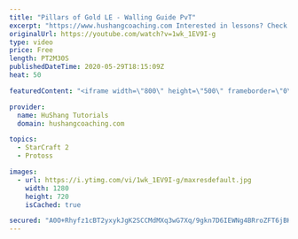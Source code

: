 ```yaml
---
title: "Pillars of Gold LE - Walling Guide PvT"
excerpt: "https://www.hushangcoaching.com Interested in lessons? Check out the website for more information ------------------------------------------------------------------------------------------------------- Want to support HuShang Tutorials directly? Patreon is a website where you can contribute a monthly"
originalUrl: https://youtube.com/watch?v=1wk_1EV9I-g
type: video
price: Free
length: PT2M30S
publishedDateTime: 2020-05-29T18:15:09Z
heat: 50

featuredContent: "<iframe width=\"800\" height=\"500\" frameborder=\"0\" src=\"https://www.youtube.com/embed/1wk_1EV9I-g\" allow=\"accelerometer; autoplay; encrypted-media; gyroscope; picture-in-picture\" allowfullscreen></iframe>"

provider:
  name: HuShang Tutorials
  domain: hushangcoaching.com

topics:
  - StarCraft 2
  - Protoss

images:
  - url: https://i.ytimg.com/vi/1wk_1EV9I-g/maxresdefault.jpg
    width: 1280
    height: 720
    isCached: true

secured: "A0O+Rhyfz1cBT2yxykJgK2SCCMdMXq3wG7Xq/9gkn7D6IEWNg4BRroZFT6jBKskv2Yrtft6mpcszoesGdEex1YW5P6UwSf0LzS15UNKgMWyZST3j5PuBCggwNsXzo8WvVvuWgZKM9xlBruRcJgFY2/b8DOqRhrDDR+aWSC56Dp91z07jAkl0jb2+1cqQB+//7RA04wD4zI5VrV0aCcXHzEo7LGvamS4wpgneF5jhDHNdPM9wg03p8XzbzOUkkgWqt5lHEBqe3ip3J0YPvcR8BbwohNQ2qNP1bnWfjuBGDFc9O41yHKkb8dprTI391bqRYB8154Nsl3quTM7NmNShmadOAmMB2c3jP5v7zM7OiKqwS5giU/LnTdsH4OhFqqwcUoNRTQ8GyT1rgBSAJcyJNQCDNVl+RTPOmUFxaPQgmlQ=;+LUfxjoPOQPKJE7SU9p76w=="
---
```


